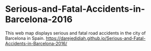# Serious-and-Fatal-Accidents-in-Barcelona-2016
This web map displays serious and fatal road accidents in the city of Barcelona in Spain.
https://darejedidiah.github.io/Serious-and-Fatal-Accidents-in-Barcelona-2016/
